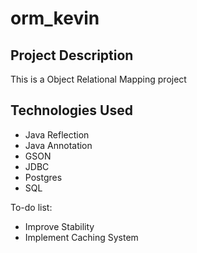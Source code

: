 # orm_kevin

## Project Description
This is a Object Relational Mapping project

## Technologies Used

* Java Reflection
* Java Annotation
* GSON
* JDBC
* Postgres
* SQL

To-do list:
* Improve Stability
* Implement Caching System
